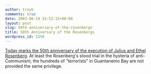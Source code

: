 ```yaml
---
author: troyh
comments: true
date: 2003-06-19 15:52:15+00:00
layout: post
slug: 50th-anniversary-of-the-rosenbergs
title: 50th Anniversary of the Rosenbergs
wordpress_id: 2150
---
```


[Today marks the 50th anniversary of the execution of Julius and Ethel Rosenberg](http://www.nytimes.com/2003/06/19/opinion/19THU3.html?th).  At least the Rosenberg's stood trial in the hysteria of anti-Communism; the hundreds of "terrorists" in Guantanemo Bay are not provided the same privilege.
